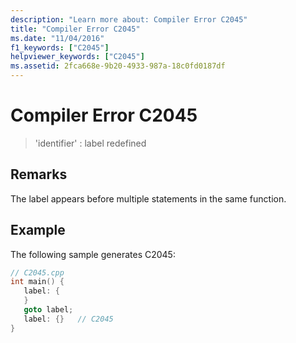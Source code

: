 ```yaml
---
description: "Learn more about: Compiler Error C2045"
title: "Compiler Error C2045"
ms.date: "11/04/2016"
f1_keywords: ["C2045"]
helpviewer_keywords: ["C2045"]
ms.assetid: 2fca668e-9b20-4933-987a-18c0fd0187df
---
```

# Compiler Error C2045

> 'identifier' : label redefined

## Remarks

The label appears before multiple statements in the same function.

## Example

The following sample generates C2045:

```cpp
// C2045.cpp
int main() {
   label: {
   }
   goto label;
   label: {}   // C2045
}
```
